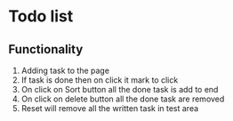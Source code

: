 # Todo list

## Functionality
1. Adding task to the page
2. If task is done then on click it mark to click
3. On click on Sort button all the done task is add to end
4. On click on delete button all the done task are removed
5. Reset will remove all the written task in test area
